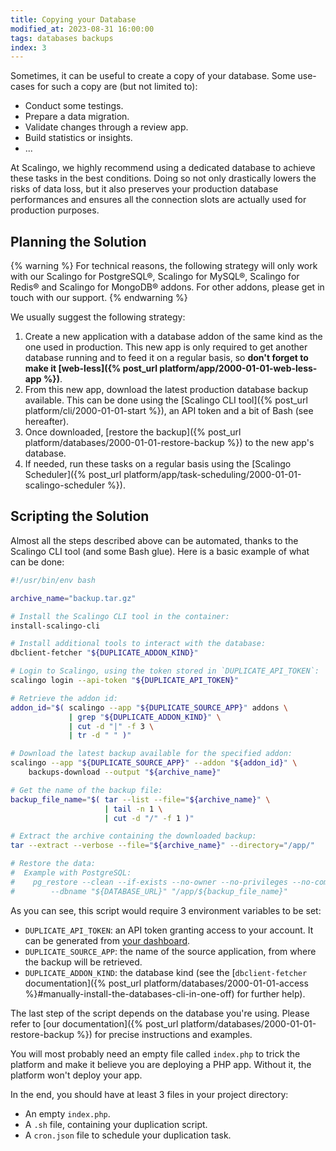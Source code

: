 ```yaml
---
title: Copying your Database
modified_at: 2023-08-31 16:00:00
tags: databases backups
index: 3
---
```


Sometimes, it can be useful to create a copy of your database. Some use-cases
for such a copy are (but not limited to):

- Conduct some testings.
- Prepare a data migration.
- Validate changes through a review app.
- Build statistics or insights.
- ...

At Scalingo, we highly recommend using a dedicated database to achieve these
tasks in the best conditions. Doing so not only drastically lowers the risks of
data loss, but it also preserves your production database performances and
ensures all the connection slots are actually used for production purposes.

## Planning the Solution

{% warning %}
For technical reasons, the following strategy will only work with our
Scalingo for PostgreSQL®, Scalingo for MySQL®, Scalingo for Redis® and Scalingo for MongoDB® addons. For other addons, please get in
touch with our support.
{% endwarning %}

We usually suggest the following strategy:

1. Create a new application with a database addon of the same kind as the one
   used in production. This new app is only required to get another database
   running and to feed it on a regular basis, so **don't forget to make it
   [web-less]({% post_url platform/app/2000-01-01-web-less-app %})**.
2. From this new app, download the latest production database backup available.
   This can be done using the [Scalingo CLI tool]({% post_url platform/cli/2000-01-01-start %}),
   an API token and a bit of Bash (see hereafter).
3. Once downloaded, [restore the backup]({% post_url platform/databases/2000-01-01-restore-backup %})
   to the new app's database.
4. If needed, run these tasks on a regular basis using the
   [Scalingo Scheduler]({% post_url platform/app/task-scheduling/2000-01-01-scalingo-scheduler %}).

## Scripting the Solution

Almost all the steps described above can be automated, thanks to the Scalingo
CLI tool (and some Bash glue). Here is a basic example of what can be done:

```bash
#!/usr/bin/env bash

archive_name="backup.tar.gz"

# Install the Scalingo CLI tool in the container:
install-scalingo-cli

# Install additional tools to interact with the database:
dbclient-fetcher "${DUPLICATE_ADDON_KIND}"

# Login to Scalingo, using the token stored in `DUPLICATE_API_TOKEN`:
scalingo login --api-token "${DUPLICATE_API_TOKEN}"

# Retrieve the addon id:
addon_id="$( scalingo --app "${DUPLICATE_SOURCE_APP}" addons \
             | grep "${DUPLICATE_ADDON_KIND}" \
             | cut -d "|" -f 3 \
             | tr -d " " )"

# Download the latest backup available for the specified addon:
scalingo --app "${DUPLICATE_SOURCE_APP}" --addon "${addon_id}" \
    backups-download --output "${archive_name}"

# Get the name of the backup file:
backup_file_name="$( tar --list --file="${archive_name}" \
                     | tail -n 1 \
                     | cut -d "/" -f 1 )"

# Extract the archive containing the downloaded backup:
tar --extract --verbose --file="${archive_name}" --directory="/app/"

# Restore the data:
#  Example with PostgreSQL:
#    pg_restore --clean --if-exists --no-owner --no-privileges --no-comments \
#        --dbname "${DATABASE_URL}" "/app/${backup_file_name}"
```

As you can see, this script would require 3 environment variables to be set:

- `DUPLICATE_API_TOKEN`: an API token granting access to your account. It can
  be generated from [your dashboard](https://dashboard.scalingo.com/account/tokens).
- `DUPLICATE_SOURCE_APP`: the name of the source application, from where the
  backup will be retrieved.
- `DUPLICATE_ADDON_KIND`: the database kind (see the [`dbclient-fetcher`
  documentation]({% post_url platform/databases/2000-01-01-access %}#manually-install-the-databases-cli-in-one-off)
  for further help).

The last step of the script depends on the database you're using. Please refer
to [our documentation]({% post_url platform/databases/2000-01-01-restore-backup %})
for precise instructions and examples.

You will most probably need an empty file called `index.php` to trick the
platform and make it believe you are deploying a PHP app. Without it, the
platform won't deploy your app.

In the end, you should have at least 3 files in your project directory:
- An empty `index.php`.
- A `.sh` file, containing your duplication script.
- A `cron.json` file to schedule your duplication task.
